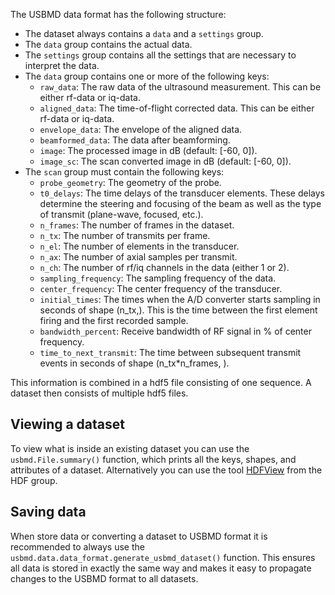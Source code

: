 The USBMD data format has the following structure:

- The dataset always contains a `data` and a `settings` group.
- The `data` group contains the actual data.
- The `settings` group contains all the settings that are necessary to interpret the data.
- The `data` group contains one or more of the following keys:
    - `raw_data`: The raw data of the ultrasound measurement. This can be
    either rf-data or iq-data.
    - `aligned_data`: The time-of-flight corrected data. This can be either
    rf-data or iq-data.
    - `envelope_data`: The envelope of the aligned data.
    - `beamformed_data`: The data after beamforming.
    - `image`: The processed image in dB (default: [-60, 0]).
    - `image_sc`: The scan converted image in dB (default: [-60, 0]).
- The `scan` group must contain the following keys:
    - `probe_geometry`: The geometry of the probe.
    - `t0_delays`: The time delays of the transducer elements. These delays determine the steering and focusing of the beam as well as the type of transmit (plane-wave, focused, etc.).
    - `n_frames`: The number of frames in the dataset.
    - `n_tx`: The number of transmits per frame.
    - `n_el`: The number of elements in the transducer.
    - `n_ax`: The number of axial samples per transmit.
    - `n_ch`: The number of rf/iq channels in the data (either 1 or 2).
    - `sampling_frequency`: The sampling frequency of the data.
    - `center_frequency`: The center frequency of the transducer.
    - `initial_times`: The times when the A/D converter starts sampling in seconds of shape (n_tx,). This is the time between the first element firing and the first recorded sample.
    - `bandwidth_percent`: Receive bandwidth of RF signal in % of center frequency.
    - `time_to_next_transmit`: The time between subsequent transmit events in seconds of shape (n_tx*n_frames, ). 

This information is combined in a hdf5 file consisting of one sequence. A dataset then consists of multiple hdf5 files.

## Viewing a dataset
To view what is inside an existing dataset you can use the `usbmd.File.summary()` function, which prints all the keys, shapes, and attributes of a dataset. Alternatively you can use the tool [HDFView](https://www.hdfgroup.org/downloads/hdfview/) from the HDF group.

## Saving data
When store data or converting a dataset to USBMD format it is recommended to always use the `usbmd.data.data_format.generate_usbmd_dataset()` function. This ensures all data is stored in exactly the same way and makes it easy to propagate changes to the USBMD format to all datasets.
